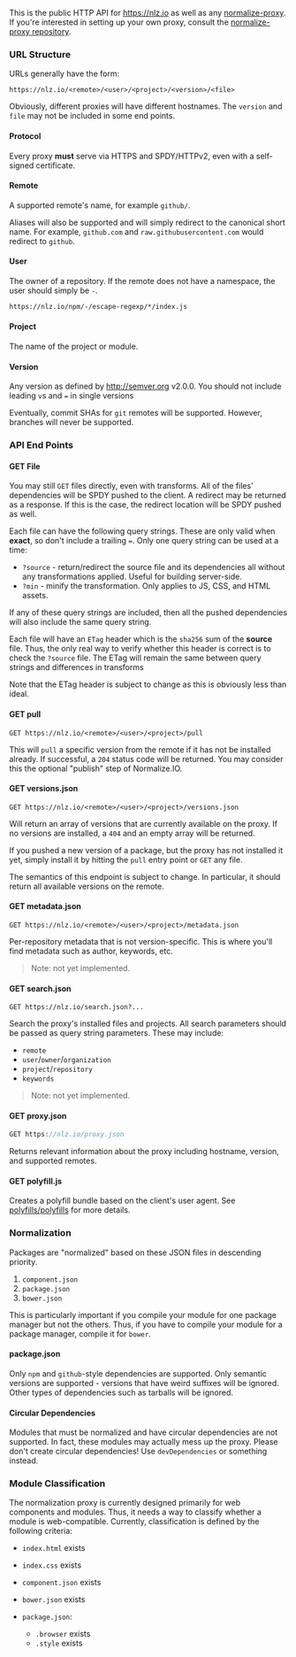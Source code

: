 
This is the public HTTP API for https://nlz.io as well as any [normalize-proxy][proxy].
If you're interested in setting up your own proxy,
consult the [normalize-proxy repository][proxy].

### URL Structure

URLs generally have the form:

```
https://nlz.io/<remote>/<user>/<project>/<version>/<file>
```

Obviously, different proxies will have different hostnames.
The `version` and `file` may not be included in some end points.

#### Protocol

Every proxy __must__ serve via HTTPS and SPDY/HTTPv2,
even with a self-signed certificate.

#### Remote

A supported remote's name, for example `github/`.

Aliases will also be supported and will simply redirect to the canonical short name.
For example, `github.com` and `raw.githubusercontent.com` would redirect to `github`.

#### User

The owner of a repository.
If the remote does not have a namespace, the user should simply be `-`.

```bash
https://nlz.io/npm/-/escape-regexp/*/index.js
```

#### Project

The name of the project or module.

#### Version

Any version as defined by http://semver.org v2.0.0.
You should not include leading `v`s and `=` in single versions

Eventually, commit SHAs for `git` remotes will be supported.
However, branches will never be supported.

### API End Points

#### GET File

You may still `GET` files directly, even with transforms.
All of the files' dependencies will be SPDY pushed to the client.
A redirect may be returned as a response.
If this is the case, the redirect location will be SPDY pushed as well.

Each file can have the following query strings.
These are only valid when __exact__, so don't include a trailing `=`.
Only one query string can be used at a time:

- `?source` - return/redirect the source file and its dependencies all without any transformations applied. Useful for building server-side.
- `?min` - minify the transformation. Only applies to JS, CSS, and HTML assets.

If any of these query strings are included,
then all the pushed dependencies will also include the same query string.

Each file will have an `ETag` header which is the `sha256` sum of the __source__ file.
Thus, the only real way to verify whether this header is correct is to check the `?source` file.
The ETag will remain the same between query strings and differences in transforms

Note that the ETag header is subject to change as this is obviously less than ideal.

#### GET pull

```
GET https://nlz.io/<remote>/<user>/<project>/pull
```

This will `pull` a specific version from the remote if it has not be installed already.
If successful, a `204` status code will be returned.
You may consider this the optional "publish" step of Normalize.IO.

#### GET versions.json

```
GET https://nlz.io/<remote>/<user>/<project>/versions.json
```

Will return an array of versions that are currently available on the proxy.
If no versions are installed,
a `404` and an empty array will be returned.

If you pushed a new version of a package,
but the proxy has not installed it yet,
simply install it by hitting the `pull` entry point or `GET` any file.

The semantics of this endpoint is subject to change.
In particular, it should return all available versions on the remote.

#### GET metadata.json

```
GET https://nlz.io/<remote>/<user>/<project>/metadata.json
```

Per-repository metadata that is not version-specific.
This is where you'll find metadata such as author, keywords, etc.

> Note: not yet implemented.

#### GET search.json

```
GET https://nlz.io/search.json?...
```

Search the proxy's installed files and projects.
All search parameters should be passed as query string parameters.
These may include:

- `remote`
- `user`/`owner`/`organization`
- `project`/`repository`
- `keywords`

> Note: not yet implemented.

#### GET proxy.json

```js
GET https://nlz.io/proxy.json
```

Returns relevant information about the proxy including hostname, version, and supported remotes.

#### GET polyfill.js

Creates a polyfill bundle based on the client's user agent.
See [polyfills/polyfills](https://github.com/polyfills/polyfills) for more details.

### Normalization

Packages are "normalized" based on these JSON files in descending priority.

1. `component.json`
2. `package.json`
3. `bower.json`

This is particularly important if you compile your module for one package manager but not the others.
Thus, if you have to compile your module for a package manager,
compile it for `bower`.

#### package.json

Only `npm` and `github`-style dependencies are supported.
Only semantic versions are supported - versions that have weird suffixes will be ignored.
Other types of dependencies such as tarballs will be ignored.

#### Circular Dependencies

Modules that must be normalized and have circular dependencies are not supported.
In fact, these modules may actually mess up the proxy.
Please don't create circular dependencies!
Use `devDependencies` or something instead.

### Module Classification

The normalization proxy is currently designed primarily for web components and modules.
Thus, it needs a way to classify whether a module is web-compatible.
Currently, classification is defined by the following criteria:

- `index.html` exists
- `index.css` exists
- `component.json` exists
- `bower.json` exists
- `package.json`:

  - `.browser` exists
  - `.style` exists

[proxy]: https://github.com/normalize/proxy.js
